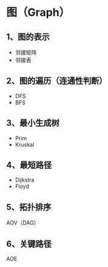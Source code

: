 # 图（Graph）

## 1、图的表示

- 邻接矩阵
- 邻接表

## 2、图的遍历（连通性判断）

- DFS
- BFS

## 3、最小生成树

- Prim
- Kruskal

## 4、最短路径

- Dijkstra
- Floyd

## 5、拓扑排序

AOV（DAG）

## 6、关键路径

AOE